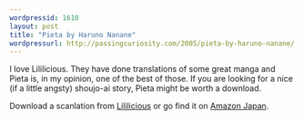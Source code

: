 ```yaml
--- 
wordpressid: 1610
layout: post
title: "Pieta by Haruno Nanane"
wordpressurl: http://passingcuriosity.com/2005/pieta-by-haruno-nanane/
---
```


I love Lililicious. They have done translations of some great manga and Pieta
is, in my opinion, one of the best of those. If you are looking for a nice (if
a little angsty) shoujo-ai story, Pieta might be worth a download.

Download a scanlation from [Lililicious](http://www.lililicious.net/) or go
find it on [Amazon Japan](http://www.amazon.co.jp/).
